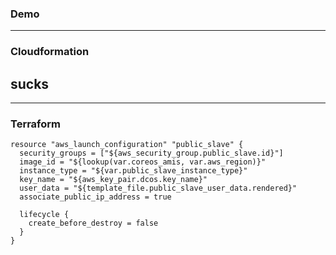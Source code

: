 <!-- .slide: data-background="img/background-orange-orig.jpg" -->

### Demo

---

<!-- .slide: data-background="img/background-title-orig.jpg" -->

### Cloudformation
## sucks

---

### Terraform

<!-- .slide: data-background="img/background-title-orig.jpg" -->

```
resource "aws_launch_configuration" "public_slave" {
  security_groups = ["${aws_security_group.public_slave.id}"]
  image_id = "${lookup(var.coreos_amis, var.aws_region)}"
  instance_type = "${var.public_slave_instance_type}"
  key_name = "${aws_key_pair.dcos.key_name}"
  user_data = "${template_file.public_slave_user_data.rendered}"
  associate_public_ip_address = true

  lifecycle {
    create_before_destroy = false
  }
}
```
